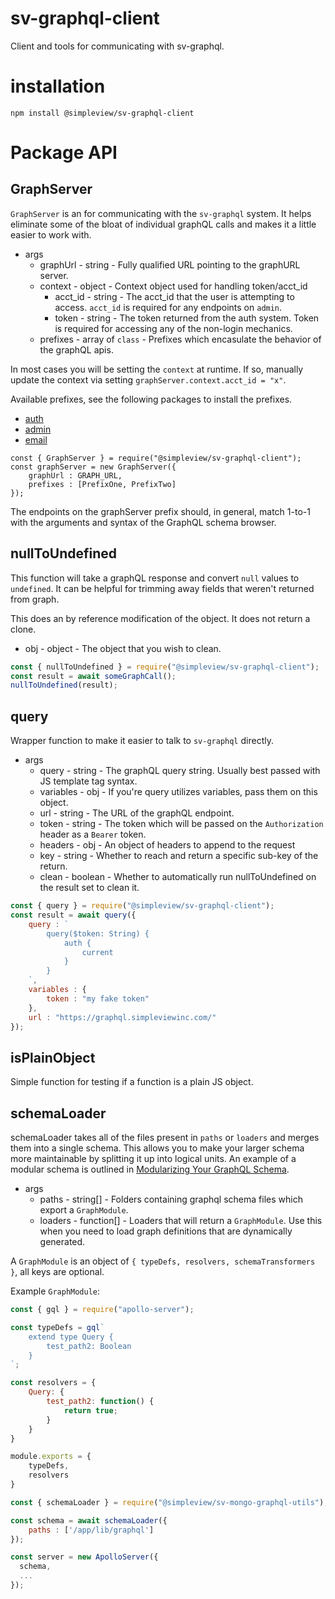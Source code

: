 # sv-graphql-client
Client and tools for communicating with sv-graphql.

# installation

```
npm install @simpleview/sv-graphql-client
```

# Package API

## GraphServer

`GraphServer` is an for communicating with the `sv-graphql` system. It helps eliminate some of the bloat of individual graphQL calls and makes it a little easier to work with.


* args
	* graphUrl - string - Fully qualified URL pointing to the graphURL server.
	* context - object - Context object used for handling token/acct_id
		* acct_id - string - The acct_id that the user is attempting to access. `acct_id` is required for any endpoints on `admin`.
		* token - string - The token returned from the auth system. Token is required for accessing any of the non-login mechanics.
	* prefixes - array of `class` - Prefixes which encasulate the behavior of the graphQL apis.

In most cases you will be setting the `context` at runtime. If so, manually update the context via setting `graphServer.context.acct_id = "x"`.

Available prefixes, see the following packages to install the prefixes.

* [auth](https://github.com/simpleviewinc/sv-auth-client)
* [admin](https://github.com/simpleviewinc/sv-auth-client)
* [email](https://github.com/simpleviewinc/sv-email-client)

```
const { GraphServer } = require("@simpleview/sv-graphql-client");
const graphServer = new GraphServer({
	graphUrl : GRAPH_URL,
	prefixes : [PrefixOne, PrefixTwo]
});
```

The endpoints on the graphServer prefix should, in general, match 1-to-1 with the arguments and syntax of the GraphQL schema browser.

## nullToUndefined

This function will take a graphQL response and convert `null` values to `undefined`. It can be helpful for trimming away fields that weren't returned from graph.

This does an by reference modification of the object. It does not return a clone.

* obj - object - The object that you wish to clean.

```js
const { nullToUndefined } = require("@simpleview/sv-graphql-client");
const result = await someGraphCall();
nullToUndefined(result);
```


## query

Wrapper function to make it easier to talk to `sv-graphql` directly.

* args
	* query - string - The graphQL query string. Usually best passed with JS template tag syntax.
	* variables - obj - If you're query utilizes variables, pass them on this object.
	* url - string - The URL of the graphQL endpoint.
	* token - string - The token which will be passed on the `Authorization` header as a `Bearer` token.
	* headers - obj - An object of headers to append to the request
	* key - string - Whether to reach and return a specific sub-key of the return.
	* clean - boolean - Whether to automatically run nullToUndefined on the result set to clean it.

```js
const { query } = require("@simpleview/sv-graphql-client");
const result = await query({
	query : `
		query($token: String) {
			auth {
				current
			}
		}
	`,
	variables : {
		token : "my fake token"
	},
	url : "https://graphql.simpleviewinc.com/"
});
```

## isPlainObject

Simple function for testing if a function is a plain JS object.

## schemaLoader

schemaLoader takes all of the files present in `paths` or `loaders` and merges them into a single schema. This allows you to make your larger schema more maintainable by splitting it up into logical units. An example of a modular schema is outlined in [Modularizing Your GraphQL Schema](https://www.apollographql.com/blog/modularizing-your-graphql-schema-code-d7f71d5ed5f2/).

* args
  * paths - string[] - Folders containing graphql schema files which export a `GraphModule`.
  * loaders - function[] - Loaders that will return a `GraphModule`. Use this when you need to load graph definitions that are dynamically generated.

A `GraphModule` is an object of `{ typeDefs, resolvers, schemaTransformers }`, all keys are optional.

Example `GraphModule`:
```js
const { gql } = require("apollo-server");

const typeDefs = gql`
	extend type Query {
		test_path2: Boolean
	}
`;

const resolvers = {
	Query: {
		test_path2: function() {
			return true;
		}
	}
}

module.exports = {
	typeDefs,
	resolvers
}
```

```js
const { schemaLoader } = require("@simpleview/sv-mongo-graphql-utils");

const schema = await schemaLoader({
	paths : ['/app/lib/graphql']
});

const server = new ApolloServer({
  schema,
  ...
});
```
